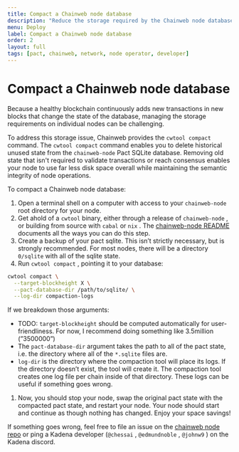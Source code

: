 ```yaml
---
title: Compact a Chainweb node database
description: "Reduce the storage required by the Chainweb node database."
menu: Deploy
label: Compact a Chainweb node database
order: 2
layout: full
tags: [pact, chainweb, network, node operator, developer]
---
```


# Compact a Chainweb node database

Because a healthy blockchain continuously adds new transactions in new blocks that change the state of the database, managing the storage requirements on individual nodes can be challenging.

To address this storage issue, Chainweb provides the `cwtool compact` command. 
The `cwtool compact` command enables you to delete historical unused state from the `chainweb-node` Pact SQLite database. 
Removing old state that isn't required to validate transactions or reach consensus enables your node to use far less disk space overall while maintaining the semantic integrity of node operations. 

To compact a Chainweb node database:

1. Open a terminal shell on a computer with access to your `chainweb-node` root directory for your node.
2. Get ahold of a `cwtool`  binary, either through a release of `chainweb-node` , or building from source with `cabal`  or `nix` . The [chainweb-node README](https://github.com/kadena-io/chainweb-node#README) documents all the ways you can do this step.
3. Create a backup of your pact sqlite. This isn’t strictly necessary, but is strongly recommended. For most nodes, there will be a directory `0/sqlite`  with all of the sqlite state.
4. Run `cwtool compact` , pointing it to your database:

```bash
cwtool compact \
  --target-blockheight X \
  --pact-database-dir /path/to/sqlite/ \
  --log-dir compaction-logs
```

If we breakdown those arguments:

- TODO: `target-blockheight`  should be computed automatically for user-friendliness. For now, I recommend doing something like 3.5million (”3500000”)
- The `pact-database-dir`  argument takes the path to all of the pact state, i.e. the directory where all of the `*.sqlite`  files are.
- `log-dir`  is the directory where the compaction tool will place its logs. If the directory doesn’t exist, the tool will create it. The compaction tool creates one log file per chain inside of that directory. These logs can be useful if something goes wrong.
1. Now, you should stop your node, swap the original pact state with the compacted pact state, and restart your node. Your node should start and continue as though nothing has changed. Enjoy your space savings!

If something goes wrong, feel free to file an issue on the [chainweb node repo](https://github.com/kadena-io/chainweb-node#issues) or ping a Kadena developer (`@chessai` , `@edmundnoble` , `@johnw9` ) on the Kadena discord.